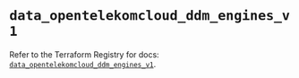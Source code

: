# `data_opentelekomcloud_ddm_engines_v1`

Refer to the Terraform Registry for docs: [`data_opentelekomcloud_ddm_engines_v1`](https://registry.terraform.io/providers/opentelekomcloud/opentelekomcloud/1.36.26/docs/data-sources/ddm_engines_v1).
